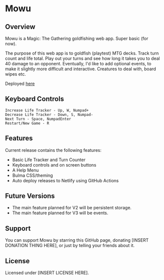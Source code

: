 # Mowu

## Overview

Mowu is a Magic: The Gathering goldfishing web app. Super basic (for now). 

The purpose of this web app is to goldfish (playtest) MTG decks. Track turn count and life total. Play out your turns and see how long it takes you to deal 40 damage to an opponent. Eventually, I'd like to add optional events, to make it slightly more difficult and interactive. Creatures to deal with, board wipes etc.

Deployed [here](https://mowu-mtg.netlify.app/)

## Keyboard Controls

    Increase Life Tracker - Up, W, Numpad+
    Decrease Life Tracker - Down, S, Numpad-
    Next Turn - Space, NumpadEnter
    Restart/New Game - R

## Features

Current release contains the following features:

- Basic Life Tracker and Turn Counter
- Keyboard controls and on screen buttons
- A Help Menu
- Bulma CSS/theming
- Auto deploy releases to Netlify using GitHub Actions

## Future Versions

- The main feature planned for V2 will be persistent storage.
- The main feature planned for V3 will be events.

## Support

You can support Mowu by starring this GitHub page, donating [INSERT DONATION THING HERE], or just by telling your friends about it.

## License

Licensed under [INSERT LICENSE HERE].

